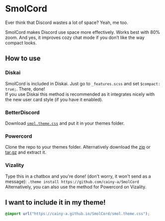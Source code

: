 # SmolCord

Ever think that Discord wastes a lot of space? Yeah, me too.

SmolCord makes Discord use space more effectively. Works best with 80% zoom. And yes, it improves cozy chat mode if you don’t like the way compact looks.

## How to use
### Diskai
SmolCord is included in Diskai. Just go to `_features.scss` and set `$compact: true;`. There, done!  
If you use Diskai this method is recommended as it integrates nicely with the new user card style (if you have it enabled).
### BetterDiscord
Download [`smol.theme.css`](https://github.com/cainy-a/SmolCord/raw/master/smol.theme.css) and put it in your themes folder.
### Powercord
Clone the repo to your themes folder. Alternatively download the [zip](https://github.com/cainy-a/SmolCord/archive/master.zip) or [tar.gz](https://github.com/cainy-a/SmolCord/archive/master.tar.gz) and extract it.
### Vizality
Type this in a chatbox and you're done! (don't worry, it won't send as a message): `.theme install https://github.com/cainy-a/SmolCord`  
Alternatively, you can also use the method for Powercord on Vizality.
## I want to include it in my theme!
```css
@import url("https://cainy-a.github.io/SmolCord/smol.theme.css");
```
